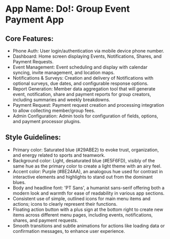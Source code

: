 # **App Name**: Do!: Group Event Payment App

## Core Features:

- Phone Auth: User login/authentication via mobile device phone number.
- Dashboard: Home screen displaying Events, Notifications, Shares, and Payment Requests.
- Event Management: Event scheduling and display with calendar syncing, invite management, and location maps.
- Notifications & Surveys: Creation and delivery of Notifications with optional surveys, due dates, and configurable response options.
- Report Generation: Member data aggregation tool that will generate event, notification, share and payment reports for group creators, including summaries and weekly breakdowns.
- Payment Request: Payment request creation and processing integration to allow collecting member/group fees.
- Admin Configuration: Admin tools for configuration of fields, options, and payment processor plugins.

## Style Guidelines:

- Primary color: Saturated blue (#29ABE2) to evoke trust, organization, and energy related to sports and teamwork.
- Background color: Light, desaturated blue (#E5F6FD), visibly of the same hue as the primary color to create a light theme with an airy feel.
- Accent color: Purple (#8E24AA), an analogous hue used for contrast in interactive elements and highlights to stand out from the dominant blues.
- Body and headline font: 'PT Sans', a humanist sans-serif offering both a modern look and warmth for ease of readability in various app sections.
- Consistent use of simple, outlined icons for main menu items and actions; icons to clearly represent their functions.
- Floating action button with a plus sign at the bottom right to create new items across different menu pages, including events, notifications, shares, and payment requests.
- Smooth transitions and subtle animations for actions like loading data or confirmation messages, to enhance user experience.